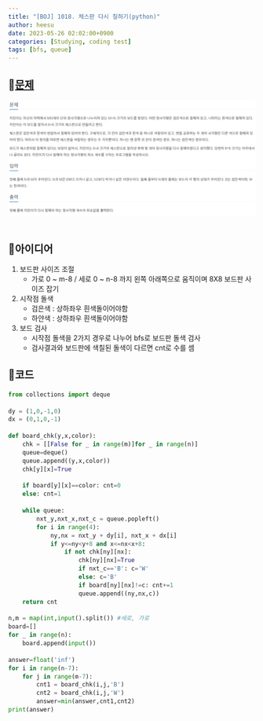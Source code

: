 ```yaml
---
title: "[BOJ] 1018. 체스판 다시 칠하기(python)"
author: heesu
date: 2023-05-26 02:02:00+0900
categories: [Studying, coding test]
tags: [bfs, queue]
---
```

## 📌[문제](https://www.acmicpc.net/problem/1018)
![Alt text](https://raw.githubusercontent.com/skagmltn7/practice_coding_test/f2bba748cc2547d268a5c366cfb3dcecd8050aa9/BOJ/img/problem_1018.PNG)
<br><br>

## 💪아이디어<br>
1. 보드판 사이즈 조절<br>
    - 가로 0 ~ m-8 / 세로 0 ~ n-8 까지 왼쪽 아래쪽으로 움직이며 8X8 보드판 사이즈 잡기
2. 시작점 돌색<br>
    - 검은색 : 상하좌우 흰색돌이어야함<br>
    - 하얀색 : 상하좌우 흰색돌이어야함<br>
3. 보드 검사<br>
    - 시작점 돌색을 2가지 경우로 나누어 bfs로 보드판 돌색 검사<br>
    - 검사결과와 보드판에 색칠된 돌색이 다르면 cnt로 수를 셈<br>
## 🥂코드

```python
from collections import deque

dy = (1,0,-1,0)
dx = (0,1,0,-1)

def board_chk(y,x,color):
    chk = [[False for _ in range(m)]for _ in range(n)]
    queue=deque()
    queue.append((y,x,color))
    chk[y][x]=True

    if board[y][x]==color: cnt=0
    else: cnt=1

    while queue:
        nxt_y,nxt_x,nxt_c = queue.popleft()
        for i in range(4):
            ny,nx = nxt_y + dy[i], nxt_x + dx[i]
            if y<=ny<y+8 and x<=nx<x+8:
                if not chk[ny][nx]:
                    chk[ny][nx]=True
                    if nxt_c=='B': c='W'
                    else: c='B'
                    if board[ny][nx]!=c: cnt+=1
                    queue.append((ny,nx,c))
    return cnt

n,m = map(int,input().split()) #세로, 가로
board=[]
for _ in range(n):
    board.append(input())

answer=float('inf')
for i in range(n-7):
    for j in range(m-7):
        cnt1 = board_chk(i,j,'B')
        cnt2 = board_chk(i,j,'W')
        answer=min(answer,cnt1,cnt2)
print(answer)
```